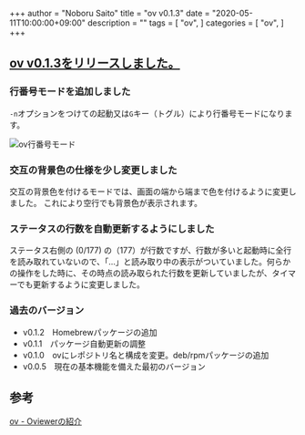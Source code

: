 +++
author = "Noboru Saito"
title = "ov v0.1.3"
date = "2020-05-11T10:00:00+09:00"
description = ""
tags = [
    "ov",
]
categories = [
    "ov",
]
+++

## [ov v0.1.3をリリースしました。](https://github.com/noborus/ov/releases/tag/v0.1.3)

### 行番号モードを追加しました

`-n`オプションをつけての起動又は`G`キー（トグル）により行番号モードになります。

![ov行番号モード](../ov-line-number.png)

### 交互の背景色の仕様を少し変更しました

交互の背景色を付けるモードでは、画面の端から端まで色を付けるように変更しました。
これにより空行でも背景色が表示されます。

### ステータスの行数を自動更新するようにしました

ステータス右側の (0/177) の（177）が行数ですが、行数が多いと起動時に全行を読み取れていないので、「...」と読み取り中の表示がついていました。何らかの操作をした時に、その時点の読み取られた行数を更新していましたが、タイマーでも更新するように変更しました。

### 過去のバージョン

* v0.1.2　Homebrewパッケージの追加
* v0.1.1　パッケージ自動更新の調整
* v0.1.0　ovにレポジトリ名と構成を変更。deb/rpmパッケージの追加
* v0.0.5　現在の基本機能を備えた最初のバージョン

## 参考

[ov - Oviewerの紹介](../oviewer)

